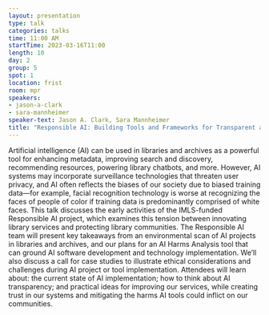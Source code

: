 ```yaml
---
layout: presentation
type: talk
categories: talks
time: 11:00 AM
startTime: 2023-03-16T11:00
length: 10
day: 2
group: 5
spot: 1
location: frist
room: mpr
speakers:
- jason-a-clark
- sara-mannheimer
speaker-text: Jason A. Clark, Sara Mannheimer
title: "Responsible AI: Building Tools and Frameworks for Transparent and Ethical AI Implementations"
---
```

Artificial intelligence (AI) can be used in libraries and archives as a powerful tool for enhancing metadata, improving search and discovery, recommending resources, powering library chatbots, and more. However, AI systems may incorporate surveillance technologies that threaten user privacy, and AI often reflects the biases of our society due to biased training data—for example, facial recognition technology is worse at recognizing the faces of people of color if training data is predominantly comprised of white faces. This talk discusses the early activities of the IMLS-funded Responsible AI project, which examines this tension between innovating library services and protecting library communities. The Responsible AI team will present key takeaways from an environmental scan of AI projects in libraries and archives, and our plans for an AI Harms Analysis tool that can ground AI software development and technology implementation. We’ll also discuss a call for case studies to illustrate ethical considerations and challenges during AI project or tool implementation. Attendees will learn about: the current state of AI implementation; how to think about AI transparency; and practical ideas for improving our services, while creating trust in our systems and mitigating the harms AI tools could inflict on our communities.
